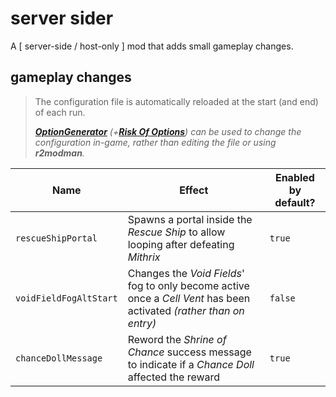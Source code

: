 # server sider

A \[ server-side / host-only \] mod that adds small gameplay changes.

## gameplay changes

> The configuration file is automatically reloaded at the start (and end) of each run.
>
> *[***OptionGenerator***](https://thunderstore.io/package/6thmoon/OptionGenerator/) *(+[***Risk Of Options***](https://thunderstore.io/package/Rune580/Risk_Of_Options/))* can be used to change the configuration in-game, rather than editing the file or using **r2modman**.*

Name | Effect | Enabled by default?
---    | ---    | ---
`rescueShipPortal` | Spawns a portal inside the *Rescue Ship* to allow looping after defeating *Mithrix*  | `true`
`voidFieldFogAltStart` | Changes the *Void Fields*' fog to only become active once a *Cell Vent* has been activated *(rather than on entry)* | `false`
`chanceDollMessage` | Reword the *Shrine of Chance* success message to indicate if a *Chance Doll* affected the reward | `true`

<!--
## see also

- [Artifactor](https://thunderstore.io/package/itsschwer/Artifactor/) <sup>[*src*](https://github.com/itsschwer/ror2-artifactor)</sup> — turns `rescueShipPortal` into an *Artifact*
-->
